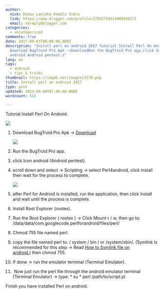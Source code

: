 ```yaml
---
author:
  nick: Dimas Lanjaka Kumala Indra
  link: https://www.blogger.com/profile/17555754514989936273
  email: noreply@blogger.com
categories:
  - uncategorized
comments: true
date: 2017-09-03T08:08:00.000Z
description: "Install perl on android 2017 Tutorial Install Perl On Android:
  Download BugTroid Pro Apk ->DownloadRun the BugTroid Pro app.click Icon
  android Android pentest.s"
lang: en
tags:
  - android
  - tips & tricks
thumbnail: https://imgdb.net/images/3178.png
title: Install perl on android 2017
type: post
updated: 2023-08-08T07:45:46.000Z
wordcount: 512

---
```


Tutorial Install Perl On Android:  

[![](https://imgdb.net/images/3178.png)](https://imgdb.net/images/3178.png)

1.  Download BugTroid Pro Apk -> [Download](https://www.dropbox.com/s/97g97bg14gyinaa/Bugtroid%20Pentesting%20PRO%20v5.0.1%5BBala%20Kurawa%5D%20.apk?dl=1 "BugTroid Pro") 
    
    [![](https://imgdb.net/images/3177.png)](https://imgdb.net/images/3177.png)
    
2.  Run the BugTroid Pro app. 
3.  click Icon android (Android pentest).
4.  scroll down and select -> Scripting -> select Perl4android, click install then wait for the process to complete.
    
    [![](https://imgdb.net/images/3176.jpg)](https://imgdb.net/images/3176.jpg)
    
5.  after Perl for Android is installed, run the application, then click Install and wait until the process is complete.
6.  Install Root Explorer (rootex).
7.  Run the Root Explorer ( rootex ) -> Click Mount r / w, then go to: /data/data/com.googlecode.perlforandroid/files/perl/
8.  Chmod 755 file named perl.
9.  copy the file named perl to: / system / bin / or /system/xbin/. (Symlink Is recommended for this step -> Read [How to Symlink file on android.](https://webmanajemen.com/search/?q=symlink+file+android)) then chmod 755.
10.  If done -> run the emulator terminal (Terminal Emulator).
11.   Now just run the perl file through the android emulator terminal (Terminal Emulator) -> type:
    *   su
    *   perl /path/to/script.pl

Finish you have installed Perl on android.